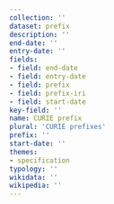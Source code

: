 ```yaml
---
collection: ''
dataset: prefix
description: ''
end-date: ''
entry-date: ''
fields:
- field: end-date
- field: entry-date
- field: prefix
- field: prefix-iri
- field: start-date
key-field: ''
name: CURIE prefix
plural: 'CURIE prefixes'
prefix: ''
start-date: ''
themes:
- specification
typology: ''
wikidata: ''
wikipedia: ''
---
```

